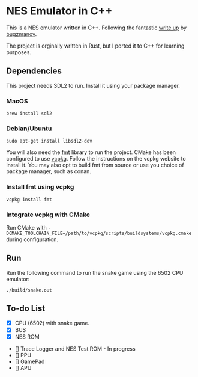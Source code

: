 # NES Emulator in C++

This is a NES emulator written in C++. Following the fantastic [write up](https://bugzmanov.github.io/nes_ebook/chapter_1.html) by [bugzmanov](https://github.com/bugzmanov/).

The project is orginally written in Rust, but I ported it to C++ for learning purposes.

## Dependencies

This project needs SDL2 to run. Install it using your package manager.

### MacOS

`brew install sdl2`

### Debian/Ubuntu

`sudo apt-get install libsdl2-dev`

You will also need the [fmt](https://fmt.dev/latest/index.html) library to run the project. CMake has been configured to use [vcpkg](https://vcpkg.io/en/getting-started). Follow the instructions on the vcpkg website to install it. You may also opt to build fmt from source or use you choice of package manager, such as conan. 

### Install fmt using vcpkg

`vcpkg install fmt`

### Integrate vcpkg with CMake

Run CMake with `-DCMAKE_TOOLCHAIN_FILE=/path/to/vcpkg/scripts/buildsystems/vcpkg.cmake` during configuration.

## Run

Run the following command to run the snake game using the 6502 CPU emulator:

`./build/snake.out`

## To-do List

- [x] CPU (6502) with snake game.
- [x] BUS
- [x] NES ROM
- [] Trace Logger and NES Test ROM - In progress
- [] PPU
- [] GamePad
- [] APU
